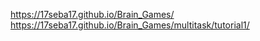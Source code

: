 https://17seba17.github.io/Brain_Games/
https://17seba17.github.io/Brain_Games/multitask/tutorial1/
